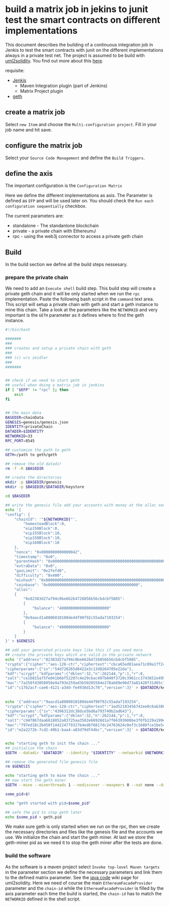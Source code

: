 # build a matrix job in jekins to junit test the smart contracts on different implementations

This document describes the building of a continuous integration job in Jenkis to test the smart contracts with junit on the different implementations always in a private test net. The project is assumed to be build with [uml2solidity](https://github.com/UrsZeidler/uml2solidity). You find out more about this [here](https://github.com/UrsZeidler/uml2solidity/wiki/JavaCode).

requisite:  

* [Jenkis](https://jenkins.io/index.html)
	* Maven Integration plugin (part of Jenkins)
	* Matrix Project plugin
* [geth]()
	
## create a matrix job

Select `new Item` and choose the `Multi-configuration project`. Fill in your job name and hit save.

## configure the matrix job

Select your `Source Code Management` and define the `Build Triggers`.

## define the axis

The important configuration is the `Configuration Matrix`

[](configure-matrix-job.png)

Here we define the different implementations as axis. The Parameter is defined as `EFP` and will be used later on. You should check the `Run each configuration sequentially` checkbox.

The current parameters are:

* standalone - The standanlone blockchain 
* private - a private chain with EthereumJ
* rpc - using the web3j connector to access a private geth chain

## Build

In the build section we define all the build steps nessesary.

### prepare the private chain

We need to add an `Execute shell` build step. This build step will create a private geth chain and it will be only started when we run the `rpc` implementation. Paste the following bash script in the `command` text area. This script will setup a private chain with geth and start a geth instance to mine this chain. Take a look at the parameters like the `NETWORKID` and very important is the `GETH` parameter as it defines where to find the geth instance.

```bash
#!/bin/bash

#######
###
### creates and setup a private chain with geth
### 
### (c) urs zeidler
###
#######


## check if we need to start geth
## useful when doing a matrix job in jenkins
if [ "$EFP" != "rpc" ]; then
	exit
fi


## the main data
BASEDIR=chainData
GENESIS=genesis/genesis.json
IDENTITY=privateChain
DATADIR=$IDENTITY
NETWORKID=33
RPC_PORT=8545

## customize the path to geth
GETH=/path to geth/geth

## remove the old datadir
rm -f -R $BASEDIR

## create the directories
mkdir -p $BASEDIR/genesis 
mkdir -p $BASEDIR/$DATADIR/keystore

cd $BASEDIR

## write the genesis file add your accounts with money at the alloc section
echo '{
"config": {
    "chainId": '"${NETWORKID}"',
        "homesteadBlock":0,
        "eip150Block":0,
        "eip155Block":10,
        "eip158Block":10,
        "eip160Block":10
    },
	"nonce": "0x0000000000000042",
	"timestamp": "0x0",
	"parentHash": "0x0000000000000000000000000000000000000000000000000000000000000000",
	"extraData": "0x0",
	"gasLimit": "0x2fefd8",
	"difficulty": "0x400",
	"mixhash": "0x0000000000000000000000000000000000000000000000000000000000000000",
	"coinbase": "0x0000000000000000000000000000000000000000",
	"alloc": 
	{
		"0x82383d27a794c0be662b4726856b56cbdcbf5885": 
		{
			"balance": "4000000000000000000000"
		},
		"0x9aacd1a8806010180de44f90f92c55ada7193254": 
		{
			"balance": "4000000000000000000000"
		}
	}
}' > $GENESIS

## add your generated private keys like this if you need more
## create the private keys which are valid in the private network
echo '{"address":"82383d27a794c0be662b4726856b56cbdcbf5885",
"crypto":{"cipher":"aes-128-ctr","ciphertext":"cbca65ed81aea71c09a1ff243d59a4034444d881eebe74144eb9c129d73745e0",
"cipherparams":{"iv":"54d728265d8422e3c13d8264705e22da"},
"kdf":"scrypt","kdfparams":{"dklen":32,"n":262144,"p":1,"r":8,
"salt":"ce16815a75fe041b6bf52207c4e29cbac497b040f3720c3961cc3743652e4955"},
"mac":"7a250fd3058958e9a793e259ad3b50205584e278ab89e96d73a81420f31d65c1"},
"id":"c17b2acf-cae6-4121-a3dd-fe4938d13c70","version":3}' > $DATADIR/keystore/UTC--2017-02-26T17-45-15.563637757Z--82383d27a794c0be662b4726856b56cbdcbf5885
	
	
echo '{"address":"9aacd1a8806010180de44f90f92c55ada7193254",
"crypto":{"cipher":"aes-128-ctr","ciphertext":"1ed52183456742ee0c6ab386d37480e73d02aba0fc09ec06183d60588ac72ac8",
"cipherparams":{"iv":"4396312dc38dce5bd6a793749b2ad643"},
"kdf":"scrypt","kdfparams":{"dklen":32,"n":262144,"p":1,"r":8,
"salt":"c94f867daa6818852a83725aa3582e66928d1a7f66393608be3f0fb229a199e6"},
"mac":"797ed18c2b450f144224779327b4ed6f6817dc24763624c0ef3c1680fce1be54"},
"id":"e2a2272b-7cd2-49b1-baa4-a83d79df44bc","version":3}' > $DATADIR/keystore/UTC--2017-02-27T20-10-53.066400300Z--9aacd1a8806010180de44f90f92c55ada7193254


echo "starting geth to init the chain ..."
## initialize the chain
$GETH --datadir "$DATADIR" --identity "$IDENTITY" --networkid $NETWORKID  init $GENESIS 

## remove the generated file genesis file
rm $GENESIS

echo "starting geth to mine the chain ..."
## now start the geth miner
$GETH --mine --minerthreads 1 --nodiscover --maxpeers 0 --nat none --datadir "$DATADIR" --identity "$IDENTITY" --rpc --rpcport "$RPC_PORT" --autodag --networkid $NETWORKID &

some_pid=$!

echo "geth started with pid=$some_pid"

## safe the pid to stop geth later
echo $some_pid > geth.pid
```

We make sure geth is only started when we run on the rpc, then we create the necessary directories and files like the genesis file and the accounts we use. We initialize the chain and start the geth miner.
At last we store the geth-miner pid as we need it to stop the geth miner after the tests are done.

### build the software

As the software is a maven project select `Invoke top-level Maven targets` in the parameter section we define the necessary parameters and link them to the defined matrix parameter. See the [java code](https://github.com/UrsZeidler/uml2solidity/wiki/JavaCode#ethereuminstance) wiki page for uml2solidity. Here we need of course the main `EthereumFacadeProvider` parameter and the `chain-id` while the `EthereumFacadeProvider` is filled by the axis parameter each time the build is started, the `chain-id` has to match the `NETWORKID` defined in the shell script.




